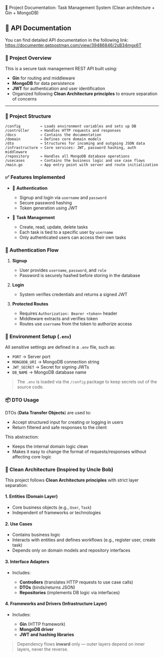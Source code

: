 📝 Project Documentation: Task Management System (Clean architecture + Gin + MongoDB)
## 📄 API Documentation

You can find detailed API documentation in the following link:
https://documenter.getpostman.com/view/39486846/2sB34mgx6T

### 📌 Project Overview

This is a secure task management REST API built using:

* **Gin** for routing and middleware
* **MongoDB** for data persistence
* **JWT** for authentication and user identification
* Organized following **Clean Architecture principles** to ensure separation of concerns

---

### 🧱 Project Structure

```
/config         → Loads environment variables and sets up DB  
/controller     → Handles HTTP requests and responses  
/docs           → Contains the documentation  
/domain         → Defines core domain models  
/dto            → Structures for incoming and outgoing JSON data  
/infrastructure → Core services: JWT, password hashing, auth middleware  
/repository     → Handles all MongoDB database operations  
/usecases       → Contains the business logic and use case flows  
/main.go        → App entry point with server and route initialization  
```


### ✅ Features Implemented

* 🔐 **Authentication**

  * Signup and login via `username` and `password`
  * Secure password hashing
  * Token generation using JWT

* 📄 **Task Management**

  * Create, read, update, delete tasks
  * Each task is tied to a specific user by `username`
  * Only authenticated users can access their own tasks


### 🔐 Authentication Flow

1. **Signup**

   * User provides `username`, `password`, and `role`
   * Password is securely hashed before storing in the database

2. **Login**

   * System verifies credentials and returns a signed JWT

3. **Protected Routes**

   * Requires `Authorization: Bearer <token>` header
   * Middleware extracts and verifies token
   * Routes use `username` from the token to authorize access


### 📁 Environment Setup (`.env`)

All sensitive settings are defined in a `.env` file, such as:

* `PORT` → Server port
* `MONGODB_URI` → MongoDB connection string
* `JWT_SECRET` → Secret for signing JWTs
* `DB_NAME` → MongoDB database name

> The `.env` is loaded via the `/config` package to keep secrets out of the source code.



### 📦 DTO Usage

DTOs (**Data Transfer Objects**) are used to:

* Accept structured input for creating or logging in users
* Return filtered and safe responses to the client

This abstraction:

* Keeps the internal domain logic clean
* Makes it easy to change the format of requests/responses without affecting core logic


### 🧱 Clean Architecture (Inspired by Uncle Bob)

This project follows **Clean Architecture principles** with strict layer separation:

#### 1. **Entities (Domain Layer)**

* Core business objects (e.g., `User`, `Task`)
* Independent of frameworks or technologies

#### 2. **Use Cases**

* Contains business logic
* Interacts with entities and defines workflows (e.g., register user, create task)
* Depends only on domain models and repository interfaces

#### 3. **Interface Adapters**

* Includes:

  * **Controllers** (translates HTTP requests to use case calls)
  * **DTOs** (binds/returns JSON)
  * **Repositories** (implements DB logic via interfaces)

#### 4. **Frameworks and Drivers (Infrastructure Layer)**

* Includes:

  * **Gin** (HTTP framework)
  * **MongoDB driver**
  * **JWT and hashing libraries**

> Dependency flows **inward** only — outer layers depend on inner layers, never the reverse.
